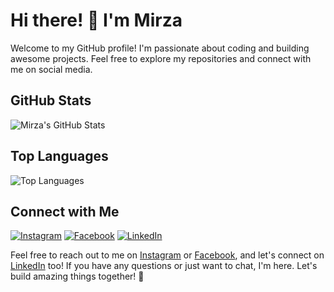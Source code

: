 # Hi there! 👋 I'm Mirza

Welcome to my GitHub profile! I'm passionate about coding and building awesome projects. Feel free to explore my repositories and connect with me on social media.

## GitHub Stats

![Mirza's GitHub Stats](https://github-readme-stats.vercel.app/api?username=mirzha99&show_icons=true&theme=dark&hide=prs)

## Top Languages

![Top Languages](https://github-readme-stats.vercel.app/api/top-langs/?username=mirzha99&layout=compact&theme=dark)

## Connect with Me

[![Instagram](https://cdn2.iconfinder.com/data/icons/social-media-applications/64/social_media_applications_3-instagram-48.png)](https://www.instagram.com/mirza0799/)
[![Facebook](https://cdn2.iconfinder.com/data/icons/social-media-applications/64/social_media_applications_1-facebook-48.png)](https://www.facebook.com/zha30)
[![LinkedIn](https://cdn2.iconfinder.com/data/icons/social-media-2285/512/1_Linkedin_unofficial_colored_svg-48.png)](https://www.linkedin.com/in/mirzha99/)

Feel free to reach out to me on [Instagram](https://www.instagram.com/mirza0799/) or [Facebook](https://www.facebook.com/zha30), and let's connect on [LinkedIn](https://www.linkedin.com/in/mirzha99/) too! If you have any questions or just want to chat, I'm here. Let's build amazing things together! 🚀
